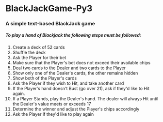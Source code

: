 # BlackJackGame-Py3

###  A simple text-based BlackJack game
##### To play a hand of Blackjack the following steps must be followed:
1. Create a deck of 52 cards </br>
2. Shuffle the deck </br>
3. Ask the Player for their bet </br>
4. Make sure that the Player's bet does not exceed their available chips </br>
5. Deal two cards to the Dealer and two cards to the Player </br>
6. Show only one of the Dealer's cards, the other remains hidden </br>
7. Show both of the Player's cards </br>
8. Ask the Player if they wish to Hit, and take another card </br>
9. If the Player's hand doesn't Bust (go over 21), ask if they'd like to Hit again. </br>
10. If a Player Stands, play the Dealer's hand. The dealer will always Hit until the Dealer's value meets or exceeds 17 </br>
11. Determine the winner and adjust the Player's chips accordingly </br>
12. Ask the Player if they'd like to play again </br>

